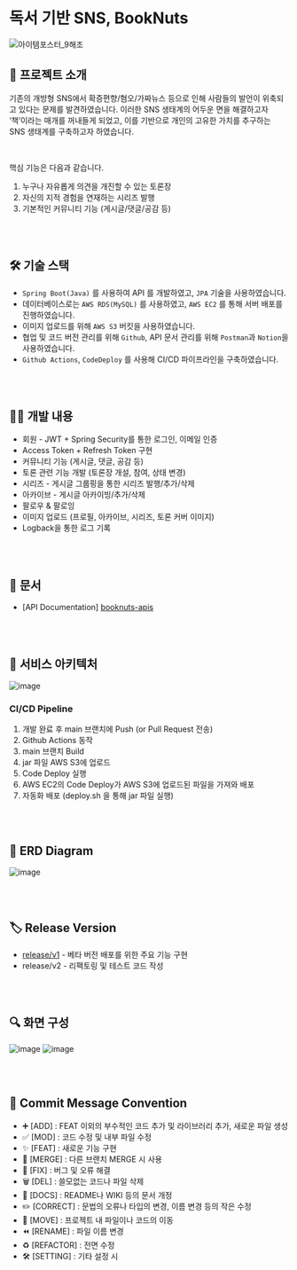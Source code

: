 # 독서 기반 SNS, BookNuts
![아이템포스터_9해조](https://user-images.githubusercontent.com/78673570/180656664-afff889d-366d-4bb4-b677-ec8d18505f39.jpg)

## 🥜 프로젝트 소개
기존의 개방형 SNS에서 확증편향/혐오/가짜뉴스 등으로 인해 사람들의 발언이 위축되고 있다는 문제를 발견하였습니다. 이러한 SNS 생태계의 어두운 면을 해결하고자 ‘책’이라는 매개를 꺼내들게 되었고, 이를 기반으로 개인의 고유한 가치를 추구하는 SNS 생태계를 구축하고자 하였습니다.

<br>

핵심 기능은 다음과 같습니다.
1. 누구나 자유롭게 의견을 개진할 수 있는 토론장
2. 자신의 지적 경험을 연재하는 시리즈 발행
3. 기본적인 커뮤니티 기능 (게시글/댓글/공감 등)

<br><br>

## 🛠 기술 스택
- `Spring Boot(Java)` 를 사용하여 API 를 개발하였고, `JPA` 기술을 사용하였습니다.
- 데이터베이스로는 `AWS RDS(MySQL)` 를 사용하였고, `AWS EC2` 를 통해 서버 배포를 진행하였습니다.
- 이미지 업로드를 위해 `AWS S3` 버킷을 사용하였습니다.
- 협업 및 코드 버전 관리를 위해 `Github`, API 문서 관리를 위해 `Postman`과 `Notion`을 사용하였습니다.
- `Github Actions`, `CodeDeploy` 를 사용해 CI/CD 파이프라인을 구축하였습니다.

<br><br>

## 👩‍💻 개발 내용
- 회원 - JWT + Spring Security를 통한 로그인, 이메일 인증
- Access Token + Refresh Token 구현
- 커뮤니티 기능 (게시글, 댓글, 공감 등)
- 토론 관련 기능 개발 (토론장 개설, 참여, 상태 변경)
- 시리즈 - 게시글 그룹핑을 통한 시리즈 발행/추가/삭제
- 아카이브 - 게시글 아카이빙/추가/삭제
- 팔로우 & 팔로잉
- 이미지 업로드 (프로필, 아카이브, 시리즈, 토론 커버 이미지)
- Logback을 통한 로그 기록

<br><br>

## 📑 문서
- [API Documentation] [booknuts-apis](https://documenter.getpostman.com/view/18461572/UzJQpDsB)

<br><br>

## 🧩 서비스 아키텍처
![image](https://user-images.githubusercontent.com/78673570/187071785-5b83103b-c2fe-4761-8876-e39ebf0e7a83.png)

### CI/CD Pipeline
1. 개발 완료 후 main 브랜치에 Push (or Pull Request 전송)
2. Github Actions 동작
3. main 브랜치 Build 
4. jar 파일 AWS S3에 업로드
5. Code Deploy 실행
6. AWS EC2의 Code Deploy가 AWS S3에 업로드된 파일을 가져와 배포
7. 자동화 배포 (deploy.sh 을 통해 jar 파일 실행)

<br><br>

## 💾 ERD Diagram
![image](https://user-images.githubusercontent.com/78673570/181485477-3b45ecf7-e193-456f-ba14-a8d3e9c8c6ac.png)

<br><br>

## 🏷 Release Version

- [release/v1](https://github.com/jaejlf/BookNuts_Backend/releases/tag/v1) - 베타 버전 배포를 위한 주요 기능 구현
- release/v2 - 리팩토링 및 테스트 코드 작성

<br><br>

## 🔍 화면 구성
![image](https://user-images.githubusercontent.com/78673570/181485727-8c2afbb3-a090-4538-900f-21cc9efdca03.png)
![image](https://user-images.githubusercontent.com/78673570/181485741-26fcacf6-287b-4799-9dde-40898c92153f.png)

<br><br>

## 📌 Commit Message Convention
- ➕ [ADD] : FEAT 이외의 부수적인 코드 추가 및 라이브러리 추가, 새로운 파일 생성
- ✅ [MOD] : 코드 수정 및 내부 파일 수정
- ✨ [FEAT] : 새로운 기능 구현
- 🔀 [MERGE] : 다른 브랜치 MERGE 시 사용
- 🔨 [FIX] : 버그 및 오류 해결
- 🗑️ [DEL] : 쓸모없는 코드나 파일 삭제
- 📝 [DOCS] : README나 WIKI 등의 문서 개정
- ✏️ [CORRECT] : 문법의 오류나 타입의 변경, 이름 변경 등의 작은 수정
- 🚚 [MOVE] : 프로젝트 내 파일이나 코드의 이동
- ⏪️ [RENAME] : 파일 이름 변경
- ♻️ [REFACTOR] : 전면 수정
- 🛠 [SETTING] : 기타 설정 시
